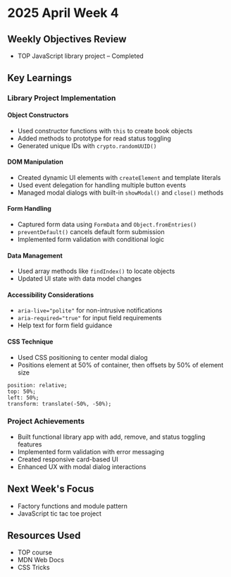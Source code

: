 # 2025 April Week 4

## Weekly Objectives Review
- TOP JavaScript library project – Completed

## Key Learnings
### Library Project Implementation
#### Object Constructors
- Used constructor functions with `this` to create book objects
- Added methods to prototype for read status toggling
- Generated unique IDs with `crypto.randomUUID()`

#### DOM Manipulation
- Created dynamic UI elements with `createElement` and template literals
- Used event delegation for handling multiple button events
- Managed modal dialogs with built-in `showModal()` and `close()` methods

#### Form Handling
- Captured form data using `FormData` and `Object.fromEntries()`
- `preventDefault()` cancels default form submission
- Implemented form validation with conditional logic

#### Data Management
- Used array methods like `findIndex()` to locate objects
- Updated UI state with data model changes

#### Accessibility Considerations
- `aria-live="polite"` for non-intrusive notifications
- `aria-required="true"` for input field requirements
- Help text for form field guidance

#### CSS Technique
- Used CSS positioning to center modal dialog
- Positions element at 50% of container, then offsets by 50% of element size
```
position: relative;
top: 50%;
left: 50%;
transform: translate(-50%, -50%);
```

### Project Achievements
- Built functional library app with add, remove, and status toggling features
- Implemented form validation with error messaging
- Created responsive card-based UI
- Enhanced UX with modal dialog interactions

## Next Week's Focus
- Factory functions and module pattern
- JavaScript tic tac toe project

## Resources Used
- TOP course
- MDN Web Docs
- CSS Tricks